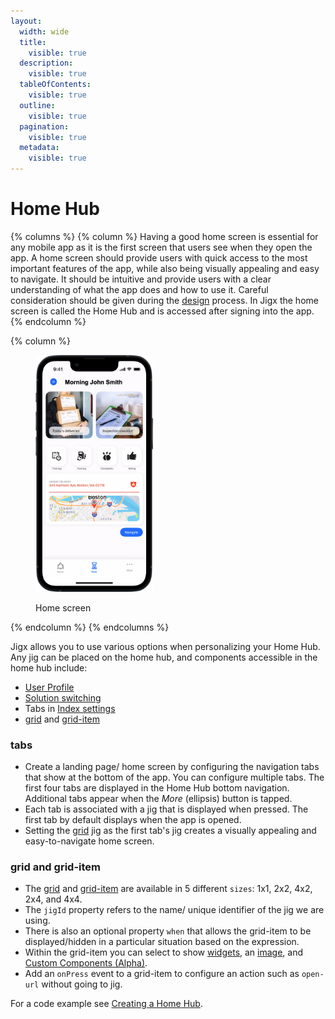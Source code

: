```yaml
---
layout:
  width: wide
  title:
    visible: true
  description:
    visible: true
  tableOfContents:
    visible: true
  outline:
    visible: true
  pagination:
    visible: true
  metadata:
    visible: true
---
```


# Home Hub

{% columns %}
{% column %}
Having a good home screen is essential for any mobile app as it is the first screen that users see when they open the app. A home screen should provide users with quick access to the most important features of the app, while also being visually appealing and easy to navigate. It should be intuitive and provide users with a clear understanding of what the app does and how to use it. Careful consideration should be given during the [design](../../../getting-started/planning-your-app/home-screen.md) process. In Jigx the home screen is called the Home Hub and is accessed after signing into the app.&#x20;
{% endcolumn %}

{% column %}
<figure><img src="../../../.gitbook/assets/JJ-Grid-auto.png" alt="Home screen" width="188"><figcaption><p>Home screen</p></figcaption></figure>
{% endcolumn %}
{% endcolumns %}

Jigx allows you to use various options when personalizing your Home Hub. Any jig can be placed on the home hub, and components accessible in the home hub include:

* [User Profile](https://docs.jigx.com/examples/user-profile)
* [Solution switching](<../../../Understanding the basics/Jigx Concepts.md>)
* Tabs in [Index settings](index-settings.md)
* [grid](https://docs.jigx.com/examples/grid) and [grid-item](https://docs.jigx.com/examples/grid-item)

### tabs

* Create a landing page/ home screen by configuring the navigation tabs that show at the bottom of the app. You can configure multiple tabs. The first four tabs are displayed in the Home Hub bottom navigation. Additional tabs appear when the _More_ (ellipsis) button is tapped.
* Each tab is associated with a jig that is displayed when pressed. The first tab by default displays when the app is opened.
* Setting the [grid](https://docs.jigx.com/examples/grid) jig as the first tab's jig creates a visually appealing and easy-to-navigate home screen.&#x20;

### grid and grid-item

* The [grid](https://docs.jigx.com/examples/grid) and [grid-item](https://docs.jigx.com/examples/grid-item) are available in 5 different `sizes`: 1x1, 2x2, 4x2, 2x4, and 4x4.
* The `jigId` property refers to the name/ unique identifier of the jig we are using.
* There is also an optional property `when` that allows the grid-item to be displayed/hidden in a particular situation based on the expression.
* Within the grid-item you can select to show [widgets](https://docs.jigx.com/examples/oVbi-widgets), an [image](https://docs.jigx.com/examples/Tu7v-image), and [Custom Components (Alpha)](../custom-components-_alpha_/custom-components-_alpha_.md).
* Add an `onPress` event to a grid-item to configure an action such as `open-url` without going to jig.&#x20;

For a code example see [Creating a Home Hub](creating-a-home-hub.md).
